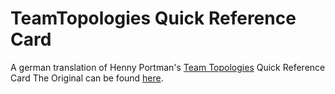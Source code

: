 # TeamTopologies Quick Reference Card
A german translation of Henny Portman's [Team Topologies](https://teamtopologies.com/) Quick Reference Card
The Original can be found [here](https://hennyportman.files.wordpress.com/2020/05/qrc-team-topologies-200525-v1.0-1.pdf).

